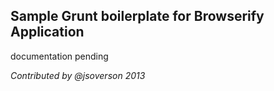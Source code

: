 Sample Grunt boilerplate for Browserify Application
---------------------------------------------------

documentation pending





*Contributed by @jsoverson 2013*
